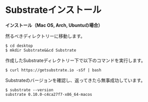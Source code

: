 # Substrateインストール

**インストール（Mac OS, Arch, Ubuntuの場合）**

然るべきディレクトリーに移動します。

```text
$ cd desktop
$ mkdir Substrate&&cd Substrate
```

作成したSubstrateディレクトリー下で以下のコマンドを実行します。

```text
$ curl https://getsubstrate.io -sSf | bash
```

Substrateのバージョンを確認し、返ってきたら無事成功しています。

```text
$ substrate --version
substrate 0.10.0-c4ca27f7-x86_64-macos
```



